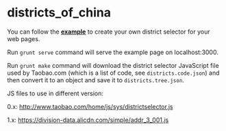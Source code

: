 districts_of_china
==================

You can follow the **[example](http://caiguanhao.github.io/districts_of_china/)**
to create your own district selector for your web pages.

Run ``grunt serve`` command will serve the example page on localhost:3000.

Run ``grunt make`` command will download the district selector JavaScript file used
by Taobao.com (which is a list of code, see `districts.code.json`) and then convert
it to an object and save it to `districts.tree.json`.

JS files to use in different version:

0.x: <http://www.taobao.com/home/js/sys/districtselector.js>

1.x: <https://division-data.alicdn.com/simple/addr_3_001.js>
